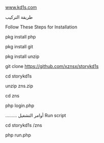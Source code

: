 www.kd1s.com

طريقة التركيب 

Follow These Steps for Installation

pkg install php

pkg install git

pkg install unzip

git clone https://github.com/xznsx/storykd1s

cd storykd1s

unzip zns.zip

cd zns

php login.php

.........
أوامر التشغيل 
Run script 


cd storykd1s /zns

php run.php


